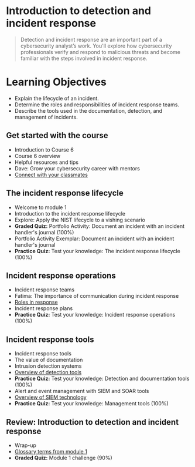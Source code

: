 # Introduction to detection and incident response
> Detection and incident response are an important part of a cybersecurity analyst’s work. You'll explore how cybersecurity professionals verify and respond to malicious threats and become familiar with the steps involved in incident response.
# Learning Objectives
- Explain the lifecycle of an incident.
- Determine the roles and responsibilities of incident response teams.
- Describe the tools used in the documentation, detection, and management of incidents.
## Get started with the course
- Introduction to Course 6
- Course 6 overview
- Helpful resources and tips
- Dave: Grow your cybersecurity career with mentors
- [Connect with your classmates](https://github.com/KailaniBailey/Google-Cybersecurity-Professional-Certificate/tree/main/Course%206%3A%20Sound%20the%20Alarm%3A%20Detection%20and%20Response/Introduction%20to%20detection%20and%20incident%20response/Connect%20with%20your%20classmates)
## The incident response lifecycle
- Welcome to module 1
- Introduction to the incident response lifecycle
- Explore: Apply the NIST lifecycle to a vishing scenario
- **Graded Quiz:** Portfolio Activity: Document an incident with an incident handler's journal (100%)
- Portfolio Activity Exemplar: Document an incident with an incident handler's journal
- **Practice Quiz:** Test your knowledge: The incident response lifecycle (100%)
## Incident response operations
- Incident response teams
- Fatima: The importance of communication during incident response
- [Roles in response](https://github.com/KailaniBailey/Google-Cybersecurity-Professional-Certificate/tree/main/Course%206:%20Sound%20the%20Alarm:%20Detection%20and%20Response/Introduction%20to%20detection%20and%20incident%20response/Roles%20in%20response)
- Incident response plans
- **Practice Quiz:** Test your knowledge: Incident response operations (100%)
## Incident response tools
- Incident response tools
- The value of documentation
- Intrusion detection systems
- [Overview of detection tools](https://github.com/KailaniBailey/Google-Cybersecurity-Professional-Certificate/tree/main/Course%206:%20Sound%20the%20Alarm:%20Detection%20and%20Response/Introduction%20to%20detection%20and%20incident%20response/Overview%20of%20detection%20tools)
- **Practice Quiz:** Test your knowledge: Detection and documentation tools (100%)
- Alert and event management with SIEM and SOAR tools
- [Overview of SIEM technology](https://github.com/KailaniBailey/Google-Cybersecurity-Professional-Certificate/tree/main/Course%206:%20Sound%20the%20Alarm:%20Detection%20and%20Response/Introduction%20to%20detection%20and%20incident%20response/Overview%20of%20SIEM%20technology)
- **Practice Quiz:** Test your knowledge: Management tools (100%)
## Review: Introduction to detection and incident response
- Wrap-up
- [Glossary terms from module 1](https://github.com/KailaniBailey/Google-Cybersecurity-Professional-Certificate/tree/main/Course%206:%20Sound%20the%20Alarm:%20Detection%20and%20Response/Introduction%20to%20detection%20and%20incident%20response/Glossary%20terms%20from%20module%201)
- **Graded Quiz:** Module 1 challenge (90%)
